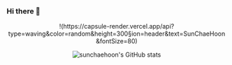 ### Hi there 👋

<!--
**sunchaehoon/sunchaehoon** is a ✨ _special_ ✨ repository because its `README.md` (this file) appears on your GitHub profile.

Here are some ideas to get you started:

- 🔭 I’m currently working on ...
- 🌱 I’m currently learning ...
- 👯 I’m looking to collaborate on ...
- 🤔 I’m looking for help with ...
- 💬 Ask me about ...
- 📫 How to reach me: ...
- 😄 Pronouns: ...
- ⚡ Fun fact: ...
-->

<div align="center">
!(https://capsule-render.vercel.app/api?type=waving&color=random&height=300&section=header&text=SunChaeHoon&fontSize=80)

  
![sunchaehoon's GitHub stats](https://github-readme-stats.vercel.app/api?username=sunchaehoon&show_icons=true&hide_border=true&count_private=true&theme=dracula)
  



